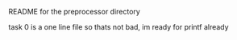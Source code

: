 README for the preprocessor directory

task 0 is a one line file so thats not bad, im ready for printf already